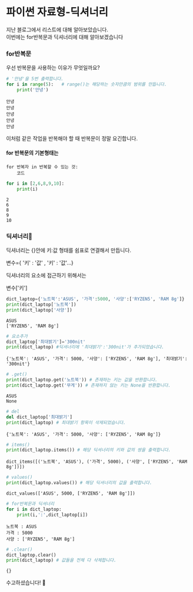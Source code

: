 # 파이썬 자료형-딕셔너리
지난 블로그에서 리스트에 대해 알아보았습니다.  
이번에는 for반복문과 딕셔너리에 대해 알아보겠습니다

### for반복문
우선 반복문을 사용하는 이유가 무엇일까요?  


```python
# '안녕'을 5번 출력합니다.
for i in range(5):   # range()는 해당하는 숫자만큼의 범위를 만듭니다.
    print('안녕')
```

    안녕
    안녕
    안녕
    안녕
    안녕
    

이처럼 같은 작업을 반복해야 할 때 반복문이 정말 요긴합니다.  
#### for 반복문의 기본형태는  

    for 반복자 in 반복할 수 있는 것:
        코드


```python
for i in [2,6,8,9,10]:
    print(i)
```

    2
    6
    8
    9
    10
    

### 딕셔너리📖 
딕셔너리는 {}안에 키:값 형태를 쉼표로 연결해서 만듭니다.

변수={ '키' : '값' , '키' : '값'...}   

딕셔너리의 요소에 접근하기 위해서는  

변수['키']


```python
dict_laptop={'노트북':'ASUS', '가격':5000, '사양':['RYZEN5', 'RAM 8g']}
print(dict_laptop['노트북'])
print(dict_laptop['사양'])
```

    ASUS
    ['RYZEN5', 'RAM 8g']
    


```python
# 요소추가
dict_laptop['최대밝기']='300nit'
print(dict_laptop) #딕셔너리에 '최대밝기':'300nit'가 추가되었습니다.
```

    {'노트북': 'ASUS', '가격': 5000, '사양': ['RYZEN5', 'RAM 8g'], '최대밝기': '300nit'}
    


```python
# .get()
print(dict_laptop.get('노트북')) # 존재하는 키는 값을 반환합니다.
print(dict_laptop.get('무게')) # 존재하지 않는 키는 None을 반환합니다.
```

    ASUS
    None
    


```python
# del 
del dict_laptop['최대밝기']
print(dict_laptop) # 최대밝기 항목이 삭제되었습니다.
```

    {'노트북': 'ASUS', '가격': 5000, '사양': ['RYZEN5', 'RAM 8g']}
    


```python
# items()
print(dict_laptop.items()) # 해당 딕셔너리의 키와 값의 쌍을 출력합니다. 
```

    dict_items([('노트북', 'ASUS'), ('가격', 5000), ('사양', ['RYZEN5', 'RAM 8g'])])
    


```python
# values()
print(dict_laptop.values()) # 해당 딕셔너리의 값을 출력합니다. 
```

    dict_values(['ASUS', 5000, ['RYZEN5', 'RAM 8g']])
    


```python
# for반복문과 딕셔너리
for i in dict_laptop:
    print(i,':',dict_laptop[i])
```

    노트북 : ASUS
    가격 : 5000
    사양 : ['RYZEN5', 'RAM 8g']
    


```python
# .clear()
dict_laptop.clear()
print(dict_laptop) # 값들을 전체 다 삭제합니다.
```

    {}
    

수고하셨습니다! 🙌
